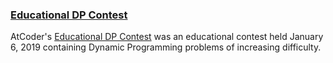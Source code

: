 ### [Educational DP Contest](https://atcoder.jp/contests/dp)

AtCoder's [Educational DP Contest](https://atcoder.jp/contests/dp) was an educational contest held January 6, 2019 containing Dynamic Programming problems of increasing difficulty.